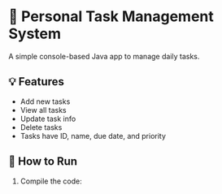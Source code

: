 # 📝 Personal Task Management System

A simple console-based Java app to manage daily tasks.

## 💡 Features

- Add new tasks
- View all tasks
- Update task info
- Delete tasks
- Tasks have ID, name, due date, and priority

## 🚀 How to Run

1. Compile the code:
